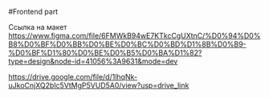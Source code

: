 #Frontend part

Ссылка на макет
https://www.figma.com/file/6FMWkB94wE7KTkcCgUXtnC/%D0%94%D0%B8%D0%BF%D0%BB%D0%BE%D0%BC%D0%BD%D1%8B%D0%B9-%D0%BF%D1%80%D0%BE%D0%B5%D0%BA%D1%82?type=design&node-id=41056%3A9631&mode=dev

https://drive.google.com/file/d/1lhqNk-uJkoCnjXQ2bIc5VtMgP5VUD5A0/view?usp=drive_link
